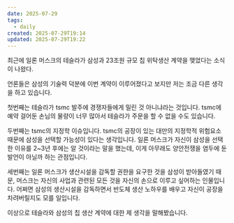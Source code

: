 ```yaml
---
date: 2025-07-29
tags:
  - daily
created: 2025-07-29T19:14
updated: 2025-07-29T19:22
---
```

최근에 일론 머스크의 테슬라가 삼성과 23조원 규모 칩 위탁생산 계약을 맺었다는 소식이 나왔다. 

언론들은 삼성의 기술력 덕분에 이번 계약이 이루어졌다고 보지만 저는 조금 다른 생각을 하고 있습니다.

첫번째는 테슬라가 tsmc 발주에 경쟁자들에게 밀린 것 아니냐라는 것입니다. tsmc에 예약 걸어둔 손님의 물량이 너무 많아서 테슬라가 주문을 할 수 없을 수도 있습니다.

두번째는 tsmc의 지정학 이슈입니다. tsmc의 공장이 있는 대만의 지정학적 위험요소 때문에 삼성을 선택할 가능성이 있다는 생각입니다. 일론 머스크가 자신이 삼성을 선택한 이유를 2~3년 후에는 알 것이라는 말을 했는데, 이게 아무래도 양안전쟁을 염두에 둔 발언이 아닐까 하는 관점입니다.

세번째는 일론 머스크가 생산시설을 감독할 권한을 요구한 것을 삼성이 받아들였기 때문,
머스크는 자신의 사업과 관련된 모든 것을 자신의 손으로 이루고 싶어하는 인물입니다. 
어쩌면 삼성의 생산시설을 감독하면서 반도체 생산 노하우를 배우고 자신이 공장을 차려버릴지도 모를 일입니다.

이상으로 테슬라와 삼성의 칩 생산 계약에 대한 제 생각을 말해봤습니다.